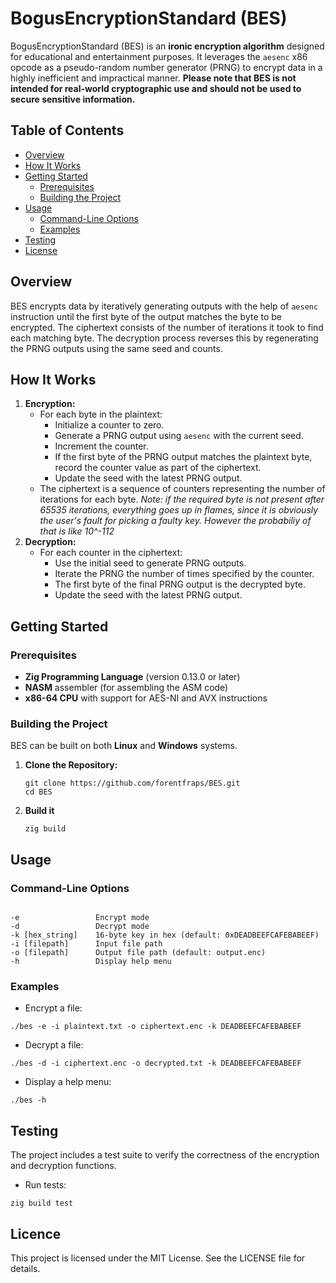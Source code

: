
# BogusEncryptionStandard (BES)

BogusEncryptionStandard (BES) is an **ironic encryption algorithm** designed for educational and entertainment purposes. It leverages the `aesenc` x86 opcode as a pseudo-random number generator (PRNG) to encrypt data in a highly inefficient and impractical manner. **Please note that BES is not intended for real-world cryptographic use and should not be used to secure sensitive information.**

## Table of Contents

- [Overview](#overview)
- [How It Works](#how-it-works)
- [Getting Started](#getting-started)
  - [Prerequisites](#prerequisites)
  - [Building the Project](#building-the-project)
- [Usage](#usage)
  - [Command-Line Options](#command-line-options)
  - [Examples](#examples)
- [Testing](#testing)
- [License](#license)

## Overview

BES encrypts data by iteratively generating outputs with the help of `aesenc` instruction until the first byte of the output matches the byte to be encrypted. The ciphertext consists of the number of iterations it took to find each matching byte. The decryption process reverses this by regenerating the PRNG outputs using the same seed and counts.

## How It Works

1. **Encryption:**
   - For each byte in the plaintext:
     - Initialize a counter to zero.
     - Generate a PRNG output using `aesenc` with the current seed.
     - Increment the counter.
     - If the first byte of the PRNG output matches the plaintext byte, record the counter value as part of the ciphertext.
     - Update the seed with the latest PRNG output.
   - The ciphertext is a sequence of counters representing the number of iterations for each byte.
*Note: if the required byte is not present after 65535 iterations, everything goes up in flames, since it is obviously the user's fault for picking a faulty key. However the probabiliy of that is like 10^-112*
2. **Decryption:**
   - For each counter in the ciphertext:
     - Use the initial seed to generate PRNG outputs.
     - Iterate the PRNG the number of times specified by the counter.
     - The first byte of the final PRNG output is the decrypted byte.
     - Update the seed with the latest PRNG output.

## Getting Started

### Prerequisites

- **Zig Programming Language** (version 0.13.0 or later)
- **NASM** assembler (for assembling the ASM code)
- **x86-64 CPU** with support for AES-NI and AVX instructions

### Building the Project

BES can be built on both **Linux** and **Windows** systems.

1. **Clone the Repository:**

   ```
   git clone https://github.com/forentfraps/BES.git
   cd BES
   ```
2. **Build it**
   ```
   zig build
   ```

## Usage

### Command-Line Options
```

-e                 Encrypt mode
-d                 Decrypt mode
-k [hex_string]    16-byte key in hex (default: 0xDEADBEEFCAFEBABEEF)
-i [filepath]      Input file path
-o [filepath]      Output file path (default: output.enc)
-h                 Display help menu
```

### Examples
 - Encrypt a file:
 ```
 ./bes -e -i plaintext.txt -o ciphertext.enc -k DEADBEEFCAFEBABEEF
 ```
 - Decrypt a file:
 ```
 ./bes -d -i ciphertext.enc -o decrypted.txt -k DEADBEEFCAFEBABEEF
 ```
 - Display a help menu:
 ```
 ./bes -h
 ```

## Testing

The project includes a test suite to verify the correctness of the encryption and decryption functions.
 - Run tests:
 ```
 zig build test
 ```

## Licence
This project is licensed under the MIT License. See the LICENSE file for details.


